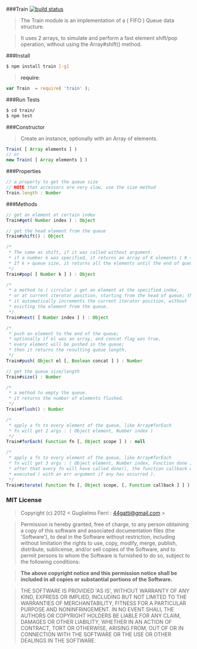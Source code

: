 ###Train 
[![build status](https://travis-ci.org/rootslab/train.png?branch=master)](https://travis-ci.org/rootslab/train)
> The Train module is an implementation of a ( FIFO ) Queue data structure.

> It uses 2 arrays, to simulate and perform a fast element shift/pop operation, without using the Array#shift() method.

###Install

```bash
$ npm install train [-g]
```

> __require__:

```javascript
var Train  = require( 'train' );
```

###Run Tests

```bash
$ cd train/
$ npm test
```

###Constructor

> Create an instance, optionally with an Array of elements. 

```javascript
Train( [ Array elements ] )
// or
new Train( [ Array elements ] )
```

###Properties

```javascript
// a property to get the queue size
// NOTE that accessors are very slow, use the size method
Train.length : Number
```

###Methods

```javascript
// get an element at certain index
Train#get( Number index ) : Object

// get the head element from the queue
Train#shift() : Object

/*
 * The same as shift, if it was called without argument.
 * if a number k was specified, it returns an array of K elements ( K <= k )
 * If k > queue size, it returns all the elements until the end of queue.
 */
Train#pop( [ Number k ] ) : Object

/*
 * a method to ( circular ) get an element at the specified index,
 * or at current iterator position, starting from the head of queue; then
 * it automatically increments the current iterator position, without
 * evicting the element from the queue.
 */
Train#next( [ Number index ] ) : Object

/*
 * push an element to the end of the queue;
 * optionally if el was an array, and concat flag was true,
 * every element will be pushed in the queue;
 * then it returns the resulting queue length.
 */
Train#push( Object el [, Boolean concat ] ) : Number

// get the queue size/length
Train#size() : Number

/*
 * a method to empty the queue.
 * it returns the number of elements flushed.
 */
Train#flush() : Number

/*
 * apply a fn to every element of the queue, like Array#forEach
 * fn will get 2 args : ( Object element, Number index )
 */
Train#forEach( Function fn [, Object scope ] ) : null

/*
 * apply a fn to every element of the queue, like Array#forEach
 * fn will get 3 args : ( Object element, Number index, Function done )
 * after that every fn will have called done(), the function callback will be
 * executed ( with an err argument if any has occurred ).
 */
Train#iterate( Function fn [, Object scope, [, Function callback ] ] ) : null

```

### MIT License

> Copyright (c) 2012 &lt; Guglielmo Ferri : 44gatti@gmail.com &gt;

> Permission is hereby granted, free of charge, to any person obtaining
> a copy of this software and associated documentation files (the
> 'Software'), to deal in the Software without restriction, including
> without limitation the rights to use, copy, modify, merge, publish,
> distribute, sublicense, and/or sell copies of the Software, and to
> permit persons to whom the Software is furnished to do so, subject to
> the following conditions:

> __The above copyright notice and this permission notice shall be
> included in all copies or substantial portions of the Software.__

> THE SOFTWARE IS PROVIDED 'AS IS', WITHOUT WARRANTY OF ANY KIND,
> EXPRESS OR IMPLIED, INCLUDING BUT NOT LIMITED TO THE WARRANTIES OF
> MERCHANTABILITY, FITNESS FOR A PARTICULAR PURPOSE AND NONINFRINGEMENT.
> IN NO EVENT SHALL THE AUTHORS OR COPYRIGHT HOLDERS BE LIABLE FOR ANY
> CLAIM, DAMAGES OR OTHER LIABILITY, WHETHER IN AN ACTION OF CONTRACT,
> TORT OR OTHERWISE, ARISING FROM, OUT OF OR IN CONNECTION WITH THE
> SOFTWARE OR THE USE OR OTHER DEALINGS IN THE SOFTWARE.
